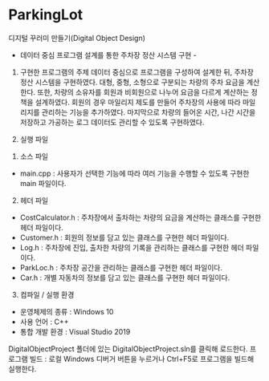 # ParkingLot

디지털 꾸러미 만들기(Digital Object Design)
- 데이터 중심 프로그램 설계를 통한 주차장 정산 시스템 구현 -

1. 구현한 프로그램의 주제
데이터 중심으로 프로그램을 구성하여 설계한 뒤, 주차장 정산 시스템을 구현하였다. 
대형, 중형, 소형으로 구분되는 차량의 주차 요금을 계산한다.
또한, 차량의 소유자를 회원과 비회원으로 나누어 요금을 다르게 계산하는 정책을 설계하였다. 회원의 경우 마일리지 제도를 만들어 주차장의 사용에 따라 마일리지를 관리하는 기능을 추가하였다. 
마지막으로 차량의 들어온 시간, 나간 시간을 저장하고 가공하는 로그 데이터도 관리할 수 있도록 구현하였다. 

2. 실행 파일
1) 소스 파일
- main.cpp : 사용자가 선택한 기능에 따라 여러 기능을 수행할 수 있도록 구현한 main  파일이다.
2) 헤더 파일
- CostCalculator.h : 주차장에서 출차하는 차량의 요금을 계산하는 클래스를 구현한 헤더 파일이다.
- Customer.h : 회원의 정보를 담고 있는 클래스를 구현한 헤더 파일이다.
- Log.h : 주차장에 진입, 출차한 차량의 기록을 관리하는 클래스를 구현한 헤더 파일이다. 
- ParkLoc.h : 주차장 공간을 관리하는 클래스를 구현한 헤더 파일이다.
- Car.h : 개별 자동차의 정보를 담고 있는 클래스를 구현한 헤더 파일이다.


3. 컴파일 / 실행 환경
- 운영체제의 종류 : Windows 10
- 사용 언어 : C++
- 통합 개발 환경 : Visual Studio 2019

DigitalObjectProject 폴더에 있는 DigitalObjectProject.sln를 클릭해 로드한다.
프로그램 빌드 : 로컬 Windows 디버거 버튼을 누르거나 Ctrl+F5로 프로그램을 빌드해 실행한다.
